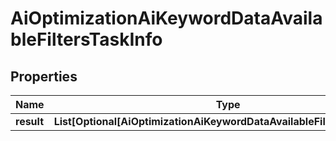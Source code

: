 # AiOptimizationAiKeywordDataAvailableFiltersTaskInfo


## Properties

| Name | Type | Description | Notes |
|------------ | ------------- | ------------- | -------------|
**result** | **List[Optional[AiOptimizationAiKeywordDataAvailableFiltersResultInfo]]** |  |[optional]|